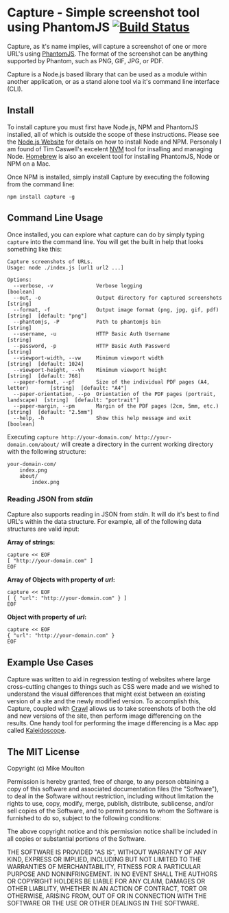 # Capture - Simple screenshot tool using PhantomJS [![Build Status](https://travis-ci.org/mmoulton/capture.png)](https://travis-ci.org/mmoulton/capture)

Capture, as it's name implies, will capture a screenshot of one or more URL's using [PhantomJS](http://phantomjs.org). The format of the screenshot can be anything supported by Phantom, such as PNG, GIF, JPG, or PDF.

Capture is a Node.js based library that can be used as a module within another application, or as a stand alone tool via it's command line interface (CLI).

## Install

To install capture you must first have Node.js, NPM and PhantomJS installed, all of which is outside the scope of these instructions. Please see the [Node.js Website](http://nodejs.org) for details on how to install Node and NPM. Personaly I am found of Tim Caswell's excelent [NVM](https://github.com/creationix/nvm) tool for insalling and managing Node. [Homebrew](http://mxcl.github.com/homebrew/) is also an excelent tool for installing PhantomJS, Node or NPM on a Mac.

Once NPM is installed, simply install Capture by executing the following from the command line:

	npm install capture -g


## Command Line Usage

Once installed, you can explore what capture can do by simply typing `capture` into the command line. You will get the built in help that looks something like this:

	Capture screenshots of URLs.
	Usage: node ./index.js [url1 url2 ...]
	
	Options:
	  --verbose, -v              Verbose logging                                     [boolean]
	  --out, -o                  Output directory for captured screenshots           [string]
	  --format, -f               Output image format (png, jpg, gif, pdf)            [string]  [default: "png"]
	  --phantomjs, -P            Path to phantomjs bin                               [string]
	  --username, -u             HTTP Basic Auth Username                            [string]
	  --password, -p             HTTP Basic Auth Password                            [string]
	  --viewport-width, --vw     Minimum viewport width                              [string]  [default: 1024]
	  --viewport-height, --vh    Minimum viewport height                             [string]  [default: 768]
	  --paper-format, --pf       Size of the individual PDF pages (A4, letter)       [string]  [default: "A4"]
	  --paper-orientation, --po  Orientation of the PDF pages (portrait, landscape)  [string]  [default: "portrait"]
	  --paper-margin, --pm       Margin of the PDF pages (2cm, 5mm, etc.)            [string]  [default: "2.5mm"]
	  --help, -h                 Show this help message and exit                     [boolean]

Executing `capture http://your-domain.com/ http://your-domain.com/about/` will create a directory in the current working directory with the following structure:

	your-domain-com/
		index.png
		about/
			index.png

### Reading JSON from *stdin*

Capture also supports reading in JSON from *stdin*. It will do it's best to find URL's within the data structure. For example, all of the following data structures are valid input:

**Array of strings:**

	capture << EOF
	[ "http://your-domain.com" ]
	EOF

**Array of Objects with property of *url*:**

	capture << EOF
	[ { "url": "http://your-domain.com" } ]
	EOF

**Object with property of *url*:**

	capture << EOF
	{ "url": "http://your-domain.com" }
	EOF

## Example Use Cases

Capture was written to aid in regression testing of websites where large cross-cutting changes to things such as CSS were made and we wished to understand the visual differences that might exist between an existing version of a site and the newly modified version. To accomplish this, Capture, coupled with [Crawl](http://github.com/mmoulton/crawl) allows us to take screenshots of both the old and new versions of the site, then perform image differencing on the results. One handy tool for performing the image differencing is a Mac app called [Kaleidoscope](http://www.kaleidoscopeapp.com).

## The MIT License

Copyright (c) Mike Moulton

Permission is hereby granted, free of charge, to any person obtaining a copy of this software and associated documentation files (the "Software"), to deal in the Software without restriction, including without limitation the rights to use, copy, modify, merge, publish, distribute, sublicense, and/or sell copies of the Software, and to permit persons to whom the Software is furnished to do so, subject to the following conditions:

The above copyright notice and this permission notice shall be included in all copies or substantial portions of the Software.

THE SOFTWARE IS PROVIDED "AS IS", WITHOUT WARRANTY OF ANY KIND, EXPRESS OR IMPLIED, INCLUDING BUT NOT LIMITED TO THE WARRANTIES OF MERCHANTABILITY, FITNESS FOR A PARTICULAR PURPOSE AND NONINFRINGEMENT. IN NO EVENT SHALL THE AUTHORS OR COPYRIGHT HOLDERS BE LIABLE FOR ANY CLAIM, DAMAGES OR OTHER LIABILITY, WHETHER IN AN ACTION OF CONTRACT, TORT OR OTHERWISE, ARISING FROM, OUT OF OR IN CONNECTION WITH THE SOFTWARE OR THE USE OR OTHER DEALINGS IN THE SOFTWARE.
